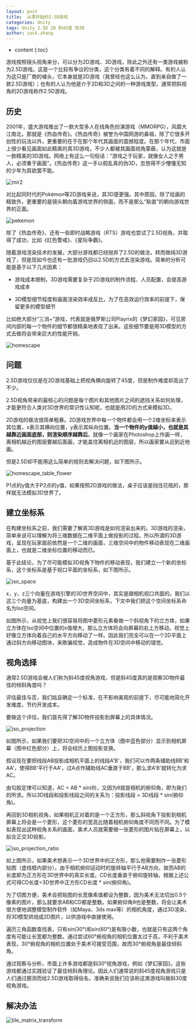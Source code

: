 ```yaml
---
layout: post
title:  从零开始的2.5D游戏
categories: Unity
tags: Unity 2.5D 2D 斜45度 伪3D
author: zack.zhang
---
```


* content
{:toc}

游戏按照镜头视角来分，可以分为2D游戏、3D游戏，除此之外还有一类游戏被称为2.5D游戏。这是一个比较有争议的分类，这个分类有着不同的解释。有的人认为这只是厂商的噱头，它本身就是2D游戏（我曾经也这么认为，直到亲自做了一款2.5D游戏）；也有的人认为他是介于2D和3D之间的一种游戏类型，通常把斜视角的2D游戏称作2.5D游戏。

<!-- more -->

## 历史

2001年，盛大游戏推出了一款大型多人在线角色扮演游戏（MMORPG），风靡大江南北，那就是《热血传奇》。《热血传奇》被誉为中国网游的鼻祖，除了它很多开创性的玩法以外，更重要的在于在那个年代其画面的震撼程度。在那个年代，市面上很少看见画面如此精美的真3D游戏，不少人都被其画面视角蒙蔽，认为这就是一款精美的3D游戏。网络上有这么一句俗话：“游戏之于玩家，就像女人之于男人，必须重于画面”。《热血传奇》这一手以假乱真的伪3D，忽悠得不少懵懂无知的少年为其欲罢不能。

![mir2](https://zd304.github.io/assets/img/mir2.jpeg)<br/>

对比起同时代的Pokémon等2D游戏来说，其3D感更强。其中原因，除了绘画的精致外，更重要的是镜头朝向着游戏世界的侧面，而不是那么“耿直”的朝向游戏世界的正面。

![pekemon](https://zd304.github.io/assets/img/pokemon.png)<br/>

除了《热血传奇》，还有一些即时战略游戏（RTS）游戏也尝试了2.5D视角，并取得了成功，比如《红色警戒》、《星际争霸》。

随着游戏渲染技术的发展，大部分游戏都已经抛弃了2.5D的做法，转而做纯3D游戏了，但是现如今也还有一批游戏仍旧以2.5D的方式去渲染游戏。简单的分析可能是基于以下几点因素：

* 游戏成本限制，3D游戏需要复杂于2D游戏的制作流程、人员配置，会提高游戏成本

* 3D模型细节程度和画面渲染效率成反比，为了在高效运行效率的前提下，保留更多的模型细节

比如绝大部分“三消+”游戏，代表就是俄罗斯公司Playrix的《梦幻家园》，可见房间内部的每一个物件的细节都很精美地表现了出来。这些细节要是用3D模型的方式去做将会带来巨大的性能开销。

![homescape](https://zd304.github.io/assets/img/homescape.jpg)<br/>

## 问题

2.5D游戏仅仅是在2D游戏基础上把视角横向旋转了45度，但是制作难度却高出了不少。

2.5D视角带来的最核心的问题是每个图片和其他图片之间的遮挡关系如何处理，才能更符合人类对3D世界的常识性认知呢，也就是用2D的方式来模拟3D。

2D游戏的做法很简单粗暴。2D游戏世界中每一个物件都会用一个2维坐标来表示其位置，x表示其横向位置，y表示其纵向位置。**当一个物件的y值越小，也就是其越靠近画面底部，则渲染顺序越靠后**。就像一个画家在Photoshop上作画一样，离相机越近的图层要越后面画，才能盖住离相机远的图层，所以画家要从远到近地画。

但是2.5D却不能用这么简单的规则去解决问题，如下图所示。

![homescape_table_flower](https://zd304.github.io/assets/img/homescape_table_flower.png)<br/>

P1点的y值大于P2点的y值，如果按照2D游戏的做法，桌子应该是挡住花瓶的，那样就无法模拟3D世界了。

## 建立坐标系

在构建坐标系之前，我们需要了解真3D游戏是如何渲染出来的。3D游戏的渲染，简单来说可以理解为将三维数据在二维平面上做投影的过程。所以所谓的3D游戏，呈现在玩家面前依然是一个二维的画面，三维空间中的物件移动表现在二维画面上，也就是二维坐标位置的移动而已。

基于此结论，为了尽可能模拟3D视角下物件的移动表现，我们建立一个新的坐标系，这个坐标系是基于视口平面的坐标系，如下图所示。

![iso_space](https://zd304.github.io/assets/img/iso_space.png)<br/>

x，y，z三个向量在游戏引擎的3D世界空间中，其实是跟相机视口共面的。我们以这三个向量为基底，构建出一个3D空间坐标系，下文中我们把这个空间坐标系命名为Iso空间。

如图所示，从视觉上我们很容易将图中菱形元素看做一个斜视角下的立方体，如果立方体在Iso空间中位置的x值增大，那么立方体将会向屏幕的右上方移动，视觉上好像立方体向着自己的水平方向移动了一样。因此我们完全可以在一个2D平面上通过斜方向移动图块，来欺骗视觉，造成物件在3D空间中移动的错觉。

## 视角选择

通常2.5D游戏会被人们称为斜45度视角游戏，但是斜45度真的是观察3D物件最佳的倾斜角度吗？

评估最佳与否，我们姑且确定一个标准，在不影响美观的前提下，尽可能地简化开发难度，节约开发成本。

要做这个评估，我们首先得了解3D物件投影到屏幕上的具体情况。

![iso_projection](https://zd304.github.io/assets/img/iso_projection.png)<br/>

如图所示，如果我们要把3D空间中的一个立方体（图中蓝色部分）显示到相机屏幕（图中红色部分）上，将会经历上图投影变换。

假设现在要把线段AB投影成相机平面上的线段A'B'，我们可以作两条辅助线BB'和AA'，使得BB'平行于AA'，过A点作辅助线AC垂直于BB'，那么求A'B'就转化为求AC。

由勾股定律可以知道，AC = AB \* sin(θ)，又因为θ就是相机的俯仰角，即为我们的所求。所以3D线段和投影线段之间的关系为：投影线段 = 3D线段 \* sin(俯仰角)。

再回到3D相机视角，如果相机正对着的是一个正方形，那么斜视角下投影到相机屏幕上将会是一个菱形，这个菱形的宽高比随着相机俯仰角度不同而不同。为了模拟表现出这种视角关系的画面，美术人员就需要做一张菱形的图片贴在屏幕上，以拟合正交3D投影。

![iso_projection_ratio](https://zd304.github.io/assets/img/iso_projection_ratio.png)<br/>

如上图所示，如果美术想表示一个3D世界中的正方形，那么他需要制作一张菱形贴图（虚线框内部分）。由于相机俯仰运动时的旋转轴平行于AB方向，故而AB的长度即为正方形在3D世界中的真实长度。CD长度垂直于俯仰旋转轴，根据上述公式可得CD长度=3D世界中正方形CD长度 \* sin(俯仰角)。

为了切图方便，美术会把贴图的长宽像素值都设为整数，因为美术无法切出0.5个像素的图片，那么就要求AB和CD都是整数。如果俯仰角θ也是整数，将会让美术很方便地调整模型制作软件（如Maya、3ds max等）的相机角度，通过3D渲染，将3D模型烘焙成2D图片，以供游戏中直接使用。

遍历三角函数查找表，只有sin(30°)和sin(60°)是有限小数，也就是只有这两个角度有可能让长宽都为整数。通过尝试60°俯视角的相机位置太过于高，不利于美术表现，30°俯视角的相机位置处于美术可接受范围，故而30°俯视角是最佳倾斜角。

通过观察与分析，市面上许多游戏都是斜30°视角游戏，例如《梦幻家园》。这些游戏都通过实践验证了最佳倾斜角理论。因此人们通常说的斜45度视角游戏只是人们通过臆测而给2.5D游戏取得俗名，准确来说我们应该称这类游戏叫做斜30度视角游戏。

## 解决办法

![tile_matrix_transform](https://zd304.github.io/assets/img/tile_matrix_transform.gif)<br/>